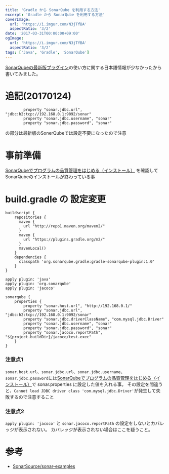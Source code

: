 ```yaml
---
title: 'Gradle から SonarQube を利用する方法'
excerpt: 'Gradle から SonarQube を利用する方法'
coverImage: 
  url: 'https://i.imgur.com/N3jTfBA'
  aspectRatio: '3/2'
date: '2017-03-31T00:00:00+09:00'
ogImage:
  url: 'https://i.imgur.com/N3jTfBA'
  aspectRatio: '3/2'
tags: ['Java', 'Gradle', 'SonarQube']
---
```


[SonarQubeの最新版プラグイン](http://docs.sonarqube.org/display/SONAR/Analyzing+with+SonarQube+Scanner+for+Gradle)の使い方に関する日本語情報が少なかったから書いてみました。

# 追記(20170124)

```
        property "sonar.jdbc.url", "jdbc:h2:tcp://192.168.0.1:9092/sonar"
        property "sonar.jdbc.username", "sonar"
        property "sonar.jdbc.password", "sonar"
```

の部分は最新版のSonerQubeでは設定不要になったので注意

# 事前準備

[SonarQubeでプログラムの品質管理をはじめる（インストール）](http://qiita.com/sh-ogawa/items/4966afaaed72b444ab80)
を確認してSonarQubeのインストールが終わっている事

# build.gradle の 設定変更

```
buildscript {
    repositories { 
      maven {
        url "http://repo1.maven.org/maven2/"
      }
      maven {
        url "https://plugins.gradle.org/m2/"
      }
      mavenLocal()
    }
    dependencies { 
      classpath 'org.sonarqube.gradle:gradle-sonarqube-plugin:1.0'
    }
}

apply plugin: 'java'
apply plugin: 'org.sonarqube'
apply plugin: 'jacoco'

sonarqube {
    properties {
        property "sonar.host.url", "http://192.168.0.1/"
        property "sonar.jdbc.url", "jdbc:h2:tcp://192.168.0.1:9092/sonar"
        property "sonar.jdbc.driverClassName", "com.mysql.jdbc.Driver"
        property "sonar.jdbc.username", "sonar"
        property "sonar.jdbc.password", "sonar"
        property "sonar.jacoco.reportPath", "${project.buildDir}/jacoco/test.exec"
    }
}

```


### 注意点1

`sonar.host.url`、`sonar.jdbc.url`、`sonar.jdbc.username`、`sonar.jdbc.password`には[SonarQubeでプログラムの品質管理をはじめる（インストール）](http://qiita.com/sh-ogawa/items/4966afaaed72b444ab80)で sonar.properties に設定した値を入れる事。
その設定を間違うと、`Cannot load JDBC driver class 'com.mysql.jdbc.Driver'`が発生して失敗するので注意すること

### 注意点2

`apply plugin: 'jacoco'` と `sonar.jacoco.reportPath` の設定をしないとカバレッジが表示されない。
カバレッジが表示されない場合はここを疑うこと。

# 参考

* [SonarSource/sonar-examples](https://github.com/SonarSource/sonar-examples/blob/master/projects/multi-module/gradle/java-gradle-modules/build.gradle)
